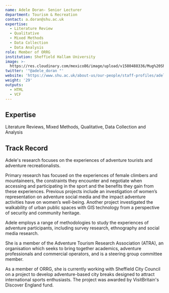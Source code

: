 ```yaml
---
name: Adele Doran- Senior Lecturer
department: Tourism & Recreation
contact: a.doran@shu.ac.uk
expertise:
  - Literature Review
  - Qualitative
  - Mixed Methods
  - Data Collection
  - Data Analysis
role: Member of ORRG
institution: Sheffield Hallam University
image: >-
  https://res.cloudinary.com/mexico86/image/upload/v1580488336/Mug%20Shots/adle_doran_yzxp2o.jpg
twitter: '"@adele_doran "'
website: 'https://www.shu.ac.uk/about-us/our-people/staff-profiles/adele-doran'
weight: '29'
outputs:
  - HTML
  - VCF
---
```


## Expertise

Literature Reviews, Mixed Methods, Qualitative, Data Collection and Analysis

## Track Record

Adele's research focuses on the experiences of adventure tourists and adventure recreationalists.

Primary research has focused on the experiences of female climbers and mountaineers, the constraints they encounter and negotiate when accessing and participating in the sport and the benefits they gain from these experiences. Previous projects include an investigation of women’s representation on adventure social media and the impact adventure activities have on women’s well-being. Another project investigated the walkability of urban public spaces with GIS technology from a perspective of security and community heritage.

Adele employs a range of methodologies to study the experiences of adventure participants, including survey research, ethnography and social media research.

She is a member of the Adventure Tourism Research Association (ATRA), an organisation which seeks to bring together academics, adventure professionals and commercial operators, and is a steering group committee member. 

As a member of ORRG, she is currently  working with Sheffield City Council on a project to develop adventure-based city breaks designed to attract international sports enthusiasts. The project was awarded by VisitBritain's Discover England fund.